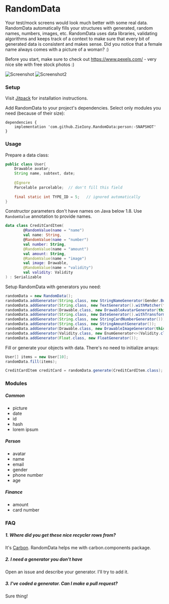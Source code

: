 # RandomData

Your test/mock screens would look much better with some real data. RandomData automatically fills your structures with generated, random names, numbers, images, etc. RandomData uses data libraries, validating algorithms and keeps track of a context to make sure that every bit of generated data is consistent and makes sense. Did you notice that a female name always comes with a picture of a woman? :)

Before you start, make sure to check out https://www.pexels.com/ - very nice site with free stock photos :)

![Screenshot](https://github.com/ZieIony/RandomData/blob/master/images/screenshot.png)
![Screenshot2](https://github.com/ZieIony/RandomData/blob/master/images/screenshot2.png)

### Setup

Visit [Jitpack](https://jitpack.io/#zieiony/randomdata) for installation instructions.
    
Add RandomData to your project's dependencies. Select only modules you need (because of their size):
    
    dependencies {
        implementation 'com.github.ZieIony.RandomData:person:-SNAPSHOT'
    }

### Usage

Prepare a data class:

```Java
public class User{
    Drawable avatar;
    String name, subtext, date;
    
    @Ignore
    Parcelable parcelable;  // don't fill this field
    
    final static int TYPE_ID = 5;   // ignored automatically
}
```

Constructor parameters don't have names on Java below 1.8. Use `RandomValue` annotation to provide names.

```Kotlin
data class CreditCardItem(
        @RandomValue(name = "name")
        val name: String,
        @RandomValue(name = "number")
        val number: String,
        @RandomValue(name = "amount")
        val amount: String,
        @RandomValue(name = "image")
        val image: Drawable,
        @RandomValue(name = "validity")
        val validity: Validity
) : Serializable
```

Setup RandomData with generators you need:

```Java
randomData = new RandomData();
randomData.addGenerator(String.class, new StringNameGenerator(Gender.Both).withMatcher(f -> f.getName().equals("text") && f.getDeclaringClass().equals(DefaultAvatarTextSubtextDateItem.class) || f.getName().equals("name")));
randomData.addGenerator(String.class, new TextGenerator().withMatcher(f -> f.getName().equals("subtext")));
randomData.addGenerator(Drawable.class, new DrawableAvatarGenerator(this));
randomData.addGenerator(String.class, new DateGenerator().withTransformer(new DateToStringTransformer()));
randomData.addGenerator(String.class, new StringCardNumberGenerator());
randomData.addGenerator(String.class, new StringAmountGenerator());
randomData.addGenerator(Drawable.class, new DrawableImageGenerator(this).withMatcher(f -> f.getName().equals("image")));
randomData.addGenerator(Validity.class, new EnumGenerator<>(Validity.class));
randomData.addGenerator(Float.class, new FloatGenerator());
```

Fill or generate your objects with data. There's no need to initialize arrays:

```Java
User[] items = new User[10];
randomData.fill(items);

CreditCardItem creditCard = randomData.generate(CreditCardItem.class);
```

### Modules

##### Common

 - picture
 - date
 - id
 - hash
 - lorem ipsum

##### Person

 - avatar
 - name
 - email
 - gender
 - phone number
 - age
 
##### Finance

 - amount
 - card number
 
### FAQ

##### 1. Where did you get these nice recycler rows from?

It's [Carbon](https://github.com/ZieIony/Carbon). RandomData helps me with carbon.components package.

##### 2. I need a generator you don't have

Open an issue and describe your generator. I'll try to add it.

##### 3. I've coded a generator. Can I make a pull request?

Sure thing!
